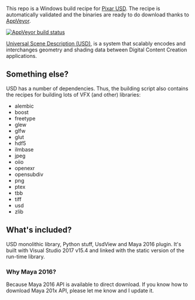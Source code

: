 This repo is a Windows build recipe for [Pixar
USD](https://github.com/PixarAnimationStudios/USD). The recipe is automatically
validated and the binaries are ready to do download thanks to
[AppVeyor](https://www.appveyor.com/).

[![AppVeyor build
status](https://ci.appveyor.com/api/projects/status/github/VictorYudin/saturn?branch=master&svg=true)](https://ci.appveyor.com/project/VictorYudin/saturn/branch/master)

[Universal Scene Description
(USD)](https://github.com/PixarAnimationStudios/USD), is a system that scalably
encodes and interchanges geometry and shading data between Digital Content
Creation applications.

## Something else?
USD has a number of dependencies. Thus, the building script also contains the
recipes for building lots of VFX (and other) libraries:
* alembic
* boost
* freetype
* glew
* glfw
* glut
* hdf5
* ilmbase
* jpeg
* oiio
* openexr
* opensubdiv
* png
* ptex
* tbb
* tiff
* usd
* zlib

## What's included?
USD monolithic library, Python stuff, UsdView and Maya 2016 plugin. It's built
with Visual Studio 2017 v15.4 and linked with the static version of the run-time
library.

### Why Maya 2016?
Because Maya 2016 API is available to direct download. If
you know how to download Maya 201x API, please let me know and I update it.
